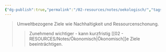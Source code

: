 ```yaml
---
{"dg-publish":true,"permalink":"/02-resources/notes/oekologisch/","tags":["unternehmensziele/kategorien"],"noteIcon":"","updated":"2025-08-26T16:35:24.485+02:00"}
---
```


>Umweltbezogene Ziele wie Nachhaltigkeit und Ressourcenschonung.
>>Zunehmend wichtiger - kann kurzfristig [[02 - RESOURCES/Notes/Ökonomisch\|Ökonomisch]]e Ziele beeinträchtigen.
